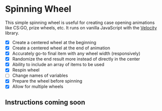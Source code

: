 # Spinning Wheel

This simple spinning wheel is useful for creating case opening animations like CS:GO, prize wheels, etc. It runs on vanilla JavaScript with the [Velocity](https://github.com/julianshapiro/velocity) library.

- [x] Create a centered wheel at the beginning
- [x] Create a centered wheel at the end of animation
- [x] Accurately go-to final item with any wheel width (responsively)
- [x] Randomize the end result more instead of directly in the center
- [x] Ability to include an array of items to be used
- [x] Respin wheel
- [ ] Change names of variables
- [x] Prepare the wheel before spinning
- [x] Allow for multiple wheels

## Instructions coming soon